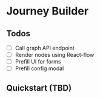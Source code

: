 # Journey Builder

## Todos

- [ ] Call graph API endpoint
- [ ] Render nodes using React-flow
- [ ] Prefill UI for forms
- [ ] Prefill config modal

## Quickstart (TBD)
